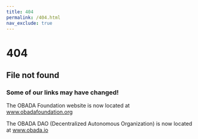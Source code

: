 ```yaml
---
title: 404
permalink: /404.html
nav_exclude: true
---
```


<h1>404</h1>

<h2>File not found</h2>

<h3>Some of our links may have changed!</h3>

<p>The OBADA Foundation website is now located at <a href="https://www.obadafoundation.org">www.obadafoundation.org</a></p>

<p>The OBADA DAO (Decentralized Autonomous Organization) is now located at <a href="https://www.obada.io">www.obada.io</a></p>
